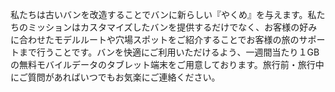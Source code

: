 私たちは古いバンを改造することでバンに新らしい『やくめ』を与えます。私たちのミッションはカスタマイズしたバンを提供するだけでなく、お客様の好みに合わせたモデルルートや穴場スポットをご紹介することでお客様の旅のサポートまで行うことです。バンを快適にご利用いただけるよう、一週間当たり１GBの無料モバイルデータのタブレット端末をご用意しております。旅行前・旅行中にご質問があればいつでもお気楽にご連絡ください。